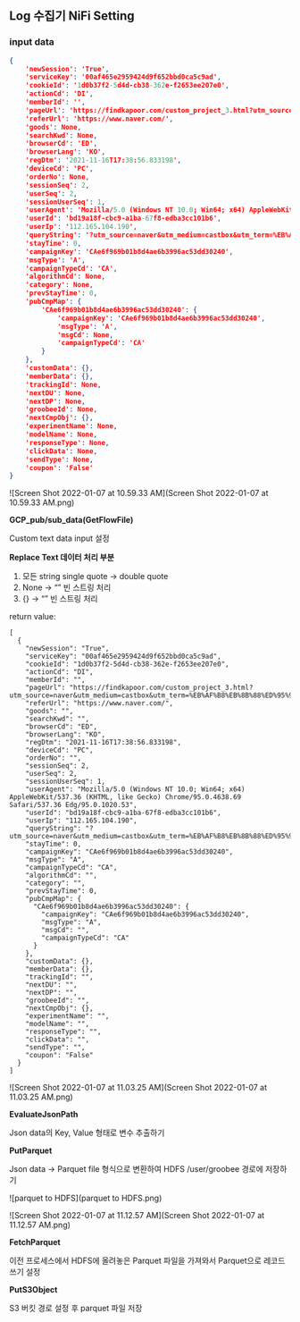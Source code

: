 ## Log 수집기 NiFi Setting



### input data

```json
{
	'newSession': 'True', 
	'serviceKey': '00af465e2959424d9f652bbd0ca5c9ad', 
	'cookieId': '1d0b37f2-5d4d-cb38-362e-f2653ee207e0', 
	'actionCd': 'DI', 
	'memberId': '', 
	'pageUrl': 'https://findkapoor.com/custom_project_3.html?utm_source=naver&utm_medium=castbox&utm_term=%EB%AF%B8%EB%8B%88%ED%95%91%EA%B3%A0%EB%A0%88%ED%84%B0%EB%A7%81%EB%B8%94%EB%9E%99&utm_campaign=main&NaPm=ct%3Dkw1ug7uo%7Cci%3Da5a6b1ebdd46e9cb00169481992c8624929eb21b%7Ctr%3Dsbtp%7Csn%3D423497%7Chk%3Ddcc00ac9a8e1f7450e2932b7036fd58fa4d7b637', 
	'referUrl': 'https://www.naver.com/', 
	'goods': None, 
	'searchKwd': None, 
	'browserCd': 'ED', 
	'browserLang': 'KO', 
	'regDtm': '2021-11-16T17:38:56.833198', 
	'deviceCd': 'PC', 
	'orderNo': None, 
	'sessionSeq': 2, 
	'userSeq': 2, 
	'sessionUserSeq': 1, 
	'userAgent': 'Mozilla/5.0 (Windows NT 10.0; Win64; x64) AppleWebKit/537.36 (KHTML, like Gecko) Chrome/95.0.4638.69 Safari/537.36 Edg/95.0.1020.53', 
	'userId': 'bd19a18f-cbc9-a1ba-67f8-edba3cc101b6', 
	'userIp': '112.165.104.190', 
	'queryString': '?utm_source=naver&utm_medium=castbox&utm_term=%EB%AF%B8%EB%8B%88%ED%95%91%EA%B3%A0%EB%A0%88%ED%84%B0%EB%A7%81%EB%B8%94%EB%9E%99&utm_campaign=main&NaPm=ct%3Dkw1ug7uo%7Cci%3Da5a6b1ebdd46e9cb00169481992c8624929eb21b%7Ctr%3Dsbtp%7Csn%3D423497%7Chk%3Ddcc00ac9a8e1f7450e2932b7036fd58fa4d7b637', 
	'stayTime': 0, 
	'campaignKey': 'CAe6f969b01b8d4ae6b3996ac53dd30240', 
	'msgType': 'A', 
	'campaignTypeCd': 'CA', 
	'algorithmCd': None, 
	'category': None, 
	'prevStayTime': 0, 
	'pubCmpMap': {
		'CAe6f969b01b8d4ae6b3996ac53dd30240': {
			'campaignKey': 'CAe6f969b01b8d4ae6b3996ac53dd30240', 
			'msgType': 'A', 
			'msgCd': None, 
			'campaignTypeCd': 'CA'
		}
	}, 
	'customData': {}, 
	'memberData': {}, 
	'trackingId': None, 
	'nextDU': None, 
	'nextDP': None, 
	'groobeeId': None, 
	'nextCmpObj': {}, 
	'experimentName': None, 
	'modelName': None, 
	'responseType': None, 
	'clickData': None, 
	'sendType': None, 
	'coupon': 'False'
}
```





![Screen Shot 2022-01-07 at 10.59.33 AM](Screen Shot 2022-01-07 at 10.59.33 AM.png)



**GCP_pub/sub_data(GetFlowFile)**

Custom text data input 설정



**Replace Text 데이터 처리 부분**

1. 모든 string single quote → double quote
2. None → “” 빈 스트링 처리
3. {} → “” 빈 스트링 처리

return value:

```
[
  {
    "newSession": "True",
    "serviceKey": "00af465e2959424d9f652bbd0ca5c9ad",
    "cookieId": "1d0b37f2-5d4d-cb38-362e-f2653ee207e0",
    "actionCd": "DI",
    "memberId": "",
    "pageUrl": "https://findkapoor.com/custom_project_3.html?utm_source=naver&utm_medium=castbox&utm_term=%EB%AF%B8%EB%8B%88%ED%95%91%EA%B3%A0%EB%A0%88%ED%84%B0%EB%A7%81%EB%B8%94%EB%9E%99&utm_campaign=main&NaPm=ct%3Dkw1ug7uo%7Cci%3Da5a6b1ebdd46e9cb00169481992c8624929eb21b%7Ctr%3Dsbtp%7Csn%3D423497%7Chk%3Ddcc00ac9a8e1f7450e2932b7036fd58fa4d7b637",
    "referUrl": "https://www.naver.com/",
    "goods": "",
    "searchKwd": "",
    "browserCd": "ED",
    "browserLang": "KO",
    "regDtm": "2021-11-16T17:38:56.833198",
    "deviceCd": "PC",
    "orderNo": "",
    "sessionSeq": 2,
    "userSeq": 2,
    "sessionUserSeq": 1,
    "userAgent": "Mozilla/5.0 (Windows NT 10.0; Win64; x64) AppleWebKit/537.36 (KHTML, like Gecko) Chrome/95.0.4638.69 Safari/537.36 Edg/95.0.1020.53",
    "userId": "bd19a18f-cbc9-a1ba-67f8-edba3cc101b6",
    "userIp": "112.165.104.190",
    "queryString": "?utm_source=naver&utm_medium=castbox&utm_term=%EB%AF%B8%EB%8B%88%ED%95%91%EA%B3%A0%EB%A0%88%ED%84%B0%EB%A7%81%EB%B8%94%EB%9E%99&utm_campaign=main&NaPm=ct%3Dkw1ug7uo%7Cci%3Da5a6b1ebdd46e9cb00169481992c8624929eb21b%7Ctr%3Dsbtp%7Csn%3D423497%7Chk%3Ddcc00ac9a8e1f7450e2932b7036fd58fa4d7b637",
    "stayTime": 0,
    "campaignKey": "CAe6f969b01b8d4ae6b3996ac53dd30240",
    "msgType": "A",
    "campaignTypeCd": "CA",
    "algorithmCd": "",
    "category": "",
    "prevStayTime": 0,
    "pubCmpMap": {
      "CAe6f969b01b8d4ae6b3996ac53dd30240": {
        "campaignKey": "CAe6f969b01b8d4ae6b3996ac53dd30240",
        "msgType": "A",
        "msgCd": "",
        "campaignTypeCd": "CA"
      }
    },
    "customData": {},
    "memberData": {},
    "trackingId": "",
    "nextDU": "",
    "nextDP": "",
    "groobeeId": "",
    "nextCmpObj": {},
    "experimentName": "",
    "modelName": "",
    "responseType": "",
    "clickData": "",
    "sendType": "",
    "coupon": "False"
  }
]
```

![Screen Shot 2022-01-07 at 11.03.25 AM](Screen Shot 2022-01-07 at 11.03.25 AM.png)



**EvaluateJsonPath**

Json data의 Key, Value 형태로 변수 추출하기

**PutParquet**

Json data → Parquet file 형식으로 변환하여 HDFS /user/groobee 경로에 저장하기



![parquet to HDFS](parquet to HDFS.png)

![Screen Shot 2022-01-07 at 11.12.57 AM](Screen Shot 2022-01-07 at 11.12.57 AM.png)



**FetchParquet**

이전 프로세스에서 HDFS에 올려놓은 Parquet 파일을 가져와서 Parquet으로 레코드 쓰기 설정

**PutS3Object**

S3 버킷 경로 설정 후 parquet 파일 저장

